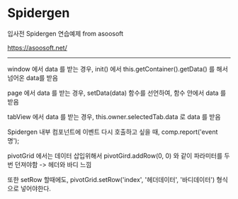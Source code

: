 # Spidergen
입사전 Spidergen 연습예제
from asoosoft

https://asoosoft.net/


------------------------------------------------------------

window 에서 data 를 받는 경우, init() 에서 this.getContainer().getData() 를 해서 넘어온 data를 받음

page 에서 data 를 받는 경우, setData(data) 함수를 선언하여, 함수 안에서 data 를 받음

tabView 에서 data 를 받는 경우, this.owner.selectedTab.data 로 data 를 받음

Spidergen 내부 컴포넌트에 이벤트 다시 호출하고 싶을 때, comp.report('event 명');

pivotGrid 에서는 데이터 삽입위해서 pivotGird.addRow(0, 0) 와 같이 파라미터를 두번 던져야함 -> 헤더와 바디 느낌


또한 setRow 할때에도, pivotGrid.setRow('index', '헤더데이터', '바디데이터') 형식으로 넣어야한다.
